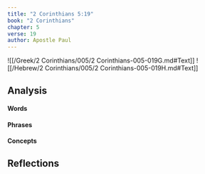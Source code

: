 ```yaml
---
title: "2 Corinthians 5:19"
book: "2 Corinthians"
chapter: 5
verse: 19
author: Apostle Paul
---
```

![[/Greek/2 Corinthians/005/2 Corinthians-005-019G.md#Text]]
![[/Hebrew/2 Corinthians/005/2 Corinthians-005-019H.md#Text]]

## Analysis

#### Words

#### Phrases

#### Concepts

## Reflections
